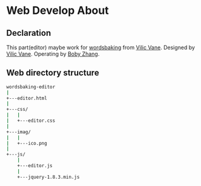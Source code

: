 ﻿# Web Develop About

## Declaration

This part(editor) maybe work for [wordsbaking](https://wordsbaking.com/) from [Vilic Vane](http://vilic.info/blog/).
Designed by [Vilic Vane](http://vilic.info/blog/).
Operating by [Boby Zhang](https://github.com/BobyZhang).


## Web directory structure

```bash
wordsbaking-editor
|
+---editor.html
|
+---css/
|   |
|   +---editor.css
|
+---imag/
|   |
|   +---ico.png
|
+---js/
    |
    +---editor.js
    |
    +---jquery-1.8.3.min.js


```

